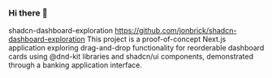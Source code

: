### Hi there 👋

shadcn-dashboard-exploration
https://github.com/jonbrick/shadcn-dashboard-exploration
This project is a proof-of-concept Next.js application exploring drag-and-drop functionality for reorderable dashboard cards using @dnd-kit libraries and shadcn/ui components, demonstrated through a banking application interface.

<!--
**jonbrick/jonbrick** is a ✨ _special_ ✨ repository because its `README.md` (this file) appears on your GitHub profile.

Here are some ideas to get you started:

- 🔭 I’m currently working on ...
- 🌱 I’m currently learning ...
- 👯 I’m looking to collaborate on ...
- 🤔 I’m looking for help with ...
- 💬 Ask me about ...
- 📫 How to reach me: ...
- 😄 Pronouns: ...
- ⚡ Fun fact: ...
-->
